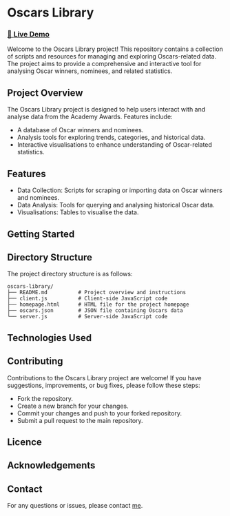 # Oscars Library

### [🚀 **Live Demo** ](https://oscars-library-7e84b9b01120.herokuapp.com/)

Welcome to the Oscars Library project! This repository contains a collection of scripts and resources for managing and exploring Oscars-related data. The project aims to provide a comprehensive and interactive tool for analysing Oscar winners, nominees, and related statistics.

## Project Overview

The Oscars Library project is designed to help users interact with and analyse data from the Academy Awards. Features include:

- A database of Oscar winners and nominees.
- Analysis tools for exploring trends, categories, and historical data.
- Interactive visualisations to enhance understanding of Oscar-related statistics.

## Features

- Data Collection: Scripts for scraping or importing data on Oscar winners and nominees.
- Data Analysis: Tools for querying and analysing historical Oscar data.
- Visualisations: Tables to visualise the data.

## Getting Started

## Directory Structure
The project directory structure is as follows:
```
oscars-library/
├── README.md          # Project overview and instructions
├── client.js          # Client-side JavaScript code
├── homepage.html      # HTML file for the project homepage
├── oscars.json        # JSON file containing Oscars data
└── server.js          # Server-side JavaScript code
```
## Technologies Used


## Contributing

Contributions to the Oscars Library project are welcome! If you have suggestions, improvements, or bug fixes, please follow these steps:

- Fork the repository.
- Create a new branch for your changes.
- Commit your changes and push to your forked repository.
- Submit a pull request to the main repository.

## Licence

## Acknowledgements

## Contact

For any questions or issues, please contact [me](https://github.com/negin-mgdm).
